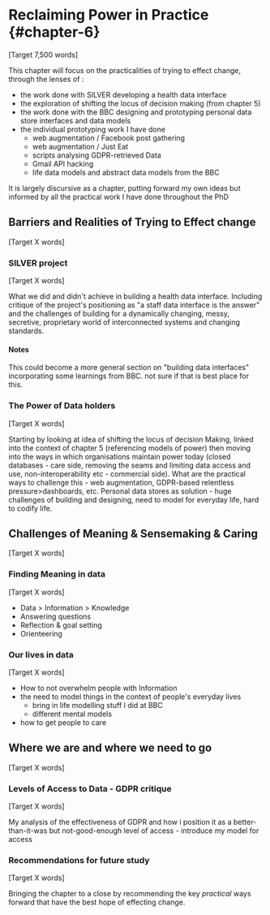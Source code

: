 Reclaiming Power in Practice {#chapter-6}
=======================
[Target 7,500 words]

This chapter will focus on the practicalities of trying to effect change, through the lenses of :
- the work done with SILVER developing a health data interface
- the exploration of shifting the locus of decision making (from chapter 5)
- the work done with the BBC designing and prototyping personal data store interfaces and data models
- the individual prototyping work I have done
  - web augmentation / Facebook post gathering
  - web augmentation / Just Eat
  - scripts analysing GDPR-retrieved Data
  - Gmail API hacking
  - life data models and abstract data models from the BBC

It is largely discursive as a chapter, putting forward my own ideas but informed by all the practical work I have done throughout the PhD

Barriers and Realities of Trying to Effect change
----------
[Target X words]

### SILVER project
[Target X words]

What we did and didn't achieve in building a health data interface. Including critique of the project's positioning as "a staff data interface is the answer" and the challenges of building for a dynamically changing, messy, secretive, proprietary world of interconnected systems and changing standards.

#### Notes
This could become a more general section on "building data interfaces" incorporating some learnings from BBC. not sure if that is best place for this.

### The Power of Data holders
[Target X words]

Starting by looking at idea of shifting the locus of decision Making, linked into the context of chapter 5 (referencing models of power) then moving into the ways in which organisations maintain power today (closed databases - care side, removing the seams and limiting data access and use, non-interoperability etc - commercial side). What are the practical ways to challenge this - web augmentation, GDPR-based relentless pressure>dashboards, etc.
Personal data stores as solution - huge challenges of building and designing, need to model for everyday life, hard to codify life.

Challenges of Meaning & Sensemaking & Caring
-----
[Target X words]

### Finding Meaning in data
[Target X words]

- Data > Information > Knowledge
- Answering questions
- Reflection & goal setting
- Orienteering

### Our lives in data
[Target X words]

- How to not overwhelm people with Information
- the need to model things in the context of people's everyday lives
  - bring in life modelling stuff I did at BBC
  - different mental models
- how to get people to care

Where we are and where we need to go
--------------------------------
[Target X words]

### Levels of Access to Data - GDPR critique
[Target X words]

My analysis of the effectiveness of GDPR and how i position it as a better-than-it-was but not-good-enough level of access - introduce my model for access

### Recommendations for future study
[Target X words]

Bringing the chapter to a close by recommending the key *practical* ways forward that have the best hope of effecting change.
